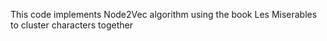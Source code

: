 This code implements Node2Vec algorithm using the book Les Miserables to cluster characters together
